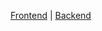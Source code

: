 [Frontend](https://stark-bastion-72023.herokuapp.com/) | [Backend](https://stark-bastion-72023.herokuapp.com/api/persons)
